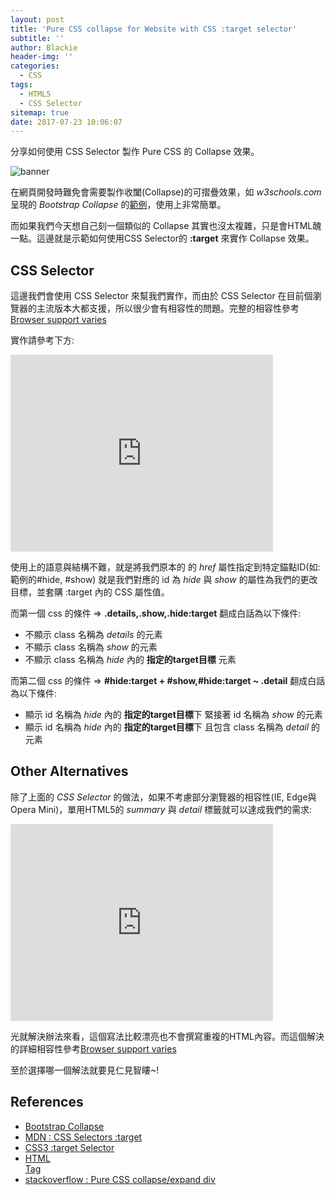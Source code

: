 ```yaml
---
layout: post
title: 'Pure CSS collapse for Website with CSS :target selector'
subtitle: ''
author: Blackie
header-img: ''
categories:
  - CSS
tags:
  - HTML5
  - CSS Selector
sitemap: true
date: 2017-07-23 10:06:07
---
```


分享如何使用 CSS Selector 製作 Pure CSS 的 Collapse 效果。
<!-- More -->

![banner](banner.gif)

在網頁開發時難免會需要製作收闔(Collapse)的可摺疊效果，如 *w3schools.com* 呈現的 *Bootstrap Collapse* 的[範例](https://www.w3schools.com/bootstrap/bootstrap_collapse.asp)，使用上非常簡單。

而如果我們今天想自己刻一個類似的 Collapse 其實也沒太複雜，只是會HTML醜一點。這邊就是示範如何使用CSS Selector的 **:target** 來實作 Collapse 效果。

## CSS Selector ##

這邊我們會使用 CSS Selector 來幫我們實作，而由於 CSS Selector 在目前個瀏覽器的主流版本大都支援，所以很少會有相容性的問題。完整的相容性參考[Browser support varies](http://caniuse.com/#feat=css-sel3)

實作請參考下方:

<iframe width="420" height="315" src="https://codepen.io/blackie1019/pen/xLKPoK" frameborder="0" allowfullscreen></iframe>

使用上的語意與結構不難，就是將我們原本的 <a> 的 *href* 屬性指定到特定錨點ID(如:範例的#hide, #show) 就是我們對應的 id 為 *hide* 與 *show* 的屬性為我們的更改目標，並套購 :target 內的 CSS 屬性值。

而第一個 css 的條件 => **.details,.show,.hide:target** 翻成白話為以下條件:
- 不顯示 class 名稱為 *details* 的元素
- 不顯示 class 名稱為 *show* 的元素
- 不顯示 class 名稱為 *hide* 內的 **指定的target目標** 元素

而第二個 css 的條件 => **#hide:target + #show,#hide:target ~ .detail** 翻成白話為以下條件:
- 顯示 id 名稱為 *hide* 內的 **指定的target目標**下 緊接著 id 名稱為 *show* 的元素
- 顯示 id 名稱為 *hide* 內的 **指定的target目標**下 且包含 class 名稱為 *detail* 的元素

## Other Alternatives ##

除了上面的 *CSS Selector* 的做法，如果不考慮部分瀏覽器的相容性(IE, Edge與Opera Mini)，單用HTML5的 *summary* 與 *detail* 標籤就可以達成我們的需求:

<iframe width="420" height="315" src="https://codepen.io/blackie1019/pen/ayoVxe" frameborder="0" allowfullscreen></iframe>

光就解決辦法來看，這個寫法比較漂亮也不會撰寫重複的HTML內容。而這個解決的詳細相容性參考[Browser support varies](http://caniuse.com/#feat=details)

至於選擇哪一個解法就要見仁見智瞜~!

## References ##

- [Bootstrap Collapse](https://www.w3schools.com/bootstrap/bootstrap_collapse.asp)
- [MDN : CSS Selectors :target](https://developer.mozilla.org/en-US/docs/Web/CSS/:target)
- [CSS3 :target Selector](https://www.w3schools.com/cssref/sel_target.asp)
- [HTML <summary> Tag](https://www.w3schools.com/tags/tag_summary.asp)
- [stackoverflow : Pure CSS collapse/expand div](https://stackoverflow.com/questions/15095933/pure-css-collapse-expand-div)